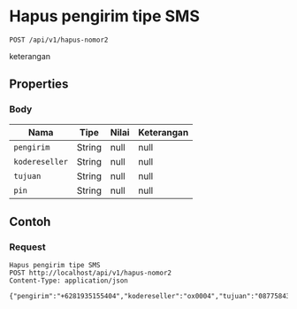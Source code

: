 # Hapus pengirim tipe SMS
```http
POST /api/v1/hapus-nomor2
```
keterangan
## Properties
### Body
Nama | Tipe | Nilai | Keterangan
--- | --- | --- | ---
<code>pengirim</code> | String | null | null
<code>kodereseller</code> | String | null | null
<code>tujuan</code> | String | null | null
<code>pin</code> | String | null | null
## Contoh
### Request
```http
Hapus pengirim tipe SMS
POST http://localhost/api/v1/hapus-nomor2
Content-Type: application/json

{"pengirim":"+6281935155404","kodereseller":"ox0004","tujuan":"087758437457","pin":"1234"}
```
